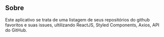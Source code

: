 ## Sobre

Este aplicativo se trata de uma listagem de seus repositórios do github favoritos e suas issues, ultilizando ReactJS, Styled Components, Axios, API do GitHub.
